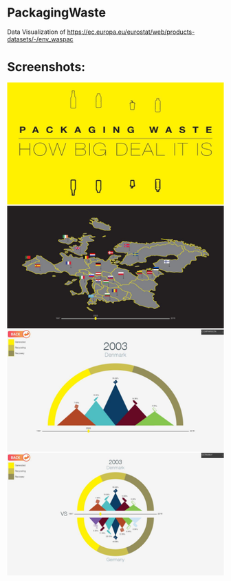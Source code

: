 # PackagingWaste
 Data Visualization of https://ec.europa.eu/eurostat/web/products-datasets/-/env_waspac

# Screenshots:
![Splashscreen](Screenshot-1.jpg)
![Map](Screenshot-2.jpg)
![Single Visualization](Screenshot-3.jpg)
![Dual Visualization](Screenshot-4.jpg)
